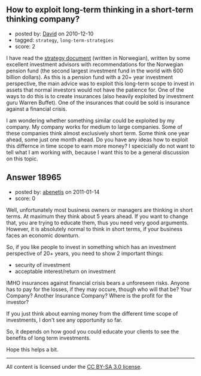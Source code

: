 ## How to exploit long-term thinking in a short-term thinking company?

- posted by: [David](https://stackexchange.com/users/-1/2684-david) on 2010-12-10
- tagged: `strategy`, `long-term-strategies`
- score: 2

I have read the [strategy document][1] (written in Norwegian), written by some excellent investment advisors with recommendations for the Norwegian pension fund (the second largest investment fund in the world with 600 billion dollars). As this is a pension fund with a 20+ year investment perspective, the main advice was to exploit this long-term scope to invest in assets that normal investors would not have the patience for. One of the ways to do this is to create insurances (also heavily exploited by investment guru Warren Buffet). One of the insurances that could be sold is insurance against a financial crisis. 

I am wondering whether something similar could be exploited by my company. My company works for medium to large companies. Some of these companies think almost exclusively short term. Some think one year ahead, some just one month ahead. Do you have any ideas how to exploit this differnce in time scope to earn more money? I specicially do not want to tell what I am working with, because I want this to be a general discussion on this topic.

  [1]: http://www.regjeringen.no/Upload/FIN/Statens%20pensjonsfond/SR_final_GPFG_25Nov_Nor.pdf


## Answer 18965

- posted by: [abenetis](https://stackexchange.com/users/-1/3397-abenetis) on 2011-01-14
- score: 0

Well, unfortunately most business owners or managers are thinking in short terms. At maximum they think about 5 years ahead. If you want to change that, you are trying to educate them, thus you need very good arguments. However, it is absolutely normal to think in short terms, if your business faces an economic downturn.

So, if you like people to invest in something which has an investment perspective of 20+ years, you need to show 2 important things:<br>
- security of investment<br>
- acceptable interest/return on investment<br>

IMHO insurances against financial crisis bears a unforeseen risks. Anyone has to pay for the losses, if they may occure, though who will that be? Your Company? Another Insurance Company? Where is the profit for the investor? 

If you just think about earning money from the different time scope of investments, I don't see any opportunity so far.

So, it depends on how good you could educate your clients to see the benefits of long term investments. 

Hope this helps a bit.




---

All content is licensed under the [CC BY-SA 3.0 license](https://creativecommons.org/licenses/by-sa/3.0/).
